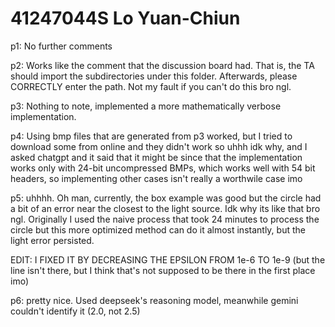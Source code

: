 # 41247044S Lo Yuan-Chiun

p1: No further comments

p2: Works like the comment that the discussion board had. That is, the TA should import the subdirectories under this folder. Afterwards, please CORRECTLY enter the path. Not my fault if you can't do this bro ngl.

p3: Nothing to note, implemented a more mathematically verbose implementation.

p4: Using bmp files that are generated from p3 worked, but I tried to download some from online and they didn't work so uhhh idk why, and I asked chatgpt and it said that it might be since that the implementation works only with 24-bit uncompressed BMPs, which works well with 54 bit headers, so implementing other cases isn't really a worthwile case imo

p5: uhhhh. Oh man, currently, the box example was good but the circle had a bit of an error near the closest to the light source. Idk why its like that bro ngl. Originally I used the naive process that took 24 minutes to process the circle but this more optimized method can do it almost instantly, but the light error persisted.

EDIT: I FIXED IT BY DECREASING THE EPSILON FROM 1e-6 TO 1e-9 (but the line isn't there, but I think that's not supposed to be there in the first place imo)

p6: pretty nice. Used deepseek's reasoning model, meanwhile gemini couldn't identify it (2.0, not 2.5)